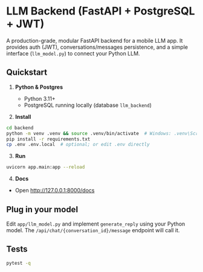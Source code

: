# LLM Backend (FastAPI + PostgreSQL + JWT)

A production-grade, modular FastAPI backend for a mobile LLM app. 
It provides auth (JWT), conversations/messages persistence, and a simple
interface (`llm_model.py`) to connect your Python LLM.

## Quickstart

1) **Python & Postgres**
   - Python 3.11+
   - PostgreSQL running locally (database `llm_backend`)

2) **Install**
```bash
cd backend
python -m venv .venv && source .venv/bin/activate  # Windows: .venv\Scripts\activate
pip install -r requirements.txt
cp .env .env.local  # optional; or edit .env directly
```

3) **Run**
```bash
uvicorn app.main:app --reload
```

4) **Docs**
- Open http://127.0.0.1:8000/docs

## Plug in your model

Edit `app/llm_model.py` and implement `generate_reply` using your Python model.
The `/api/chat/{conversation_id}/message` endpoint will call it.

## Tests
```bash
pytest -q
```